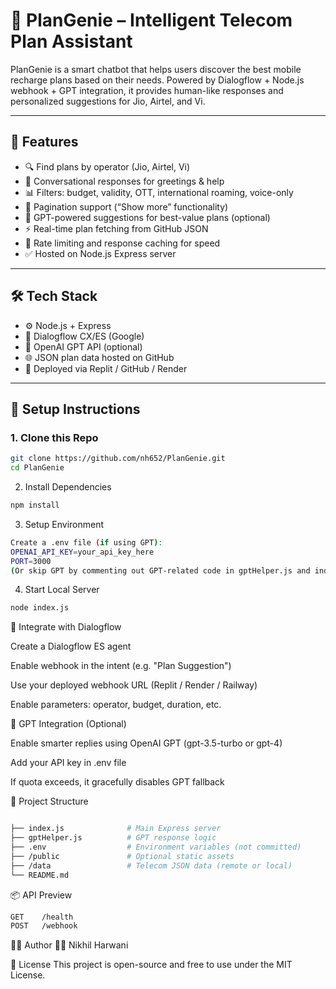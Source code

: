 # 📱 PlanGenie – Intelligent Telecom Plan Assistant

PlanGenie is a smart chatbot that helps users discover the best mobile recharge plans based on their needs. Powered by Dialogflow + Node.js webhook + GPT integration, it provides human-like responses and personalized suggestions for Jio, Airtel, and Vi.

---

## 🔧 Features

- 🔍 Find plans by operator (Jio, Airtel, Vi)
- 💬 Conversational responses for greetings & help
- 📊 Filters: budget, validity, OTT, international roaming, voice-only
- 🔁 Pagination support (“Show more” functionality)
- 🧠 GPT-powered suggestions for best-value plans (optional)
- ⚡ Real-time plan fetching from GitHub JSON
- 🛑 Rate limiting and response caching for speed
- ✅ Hosted on Node.js Express server

---

## 🛠️ Tech Stack

- ⚙️ Node.js + Express
- 🤖 Dialogflow CX/ES (Google)
- 🧠 OpenAI GPT API (optional)
- 🌐 JSON plan data hosted on GitHub
- 🚀 Deployed via Replit / GitHub / Render

---

## 🚀 Setup Instructions

### 1. Clone this Repo

```bash
git clone https://github.com/nh652/PlanGenie.git
cd PlanGenie
```
2. Install Dependencies
```bash
npm install
```
3. Setup Environment
```bash
Create a .env file (if using GPT):
OPENAI_API_KEY=your_api_key_here
PORT=3000
(Or skip GPT by commenting out GPT-related code in gptHelper.js and index.js)
```
4. Start Local Server
```bash
node index.js
```
🤖 Integrate with Dialogflow

Create a Dialogflow ES agent

Enable webhook in the intent (e.g. "Plan Suggestion")

Use your deployed webhook URL (Replit / Render / Railway)

Enable parameters: operator, budget, duration, etc.


🧠 GPT Integration (Optional)

Enable smarter replies using OpenAI GPT (gpt-3.5-turbo or gpt-4)

Add your API key in .env file

If quota exceeds, it gracefully disables GPT fallback


📂 Project Structure
```bash

├── index.js              # Main Express server
├── gptHelper.js          # GPT response logic
├── .env                  # Environment variables (not committed)
├── /public               # Optional static assets
├── /data                 # Telecom JSON data (remote or local)
└── README.md
```
📦 API Preview
```bash
GET    /health
POST   /webhook
```
🙋‍♂️ Author
👨‍💻 Nikhil Harwani

📜 License
This project is open-source and free to use under the MIT License.
